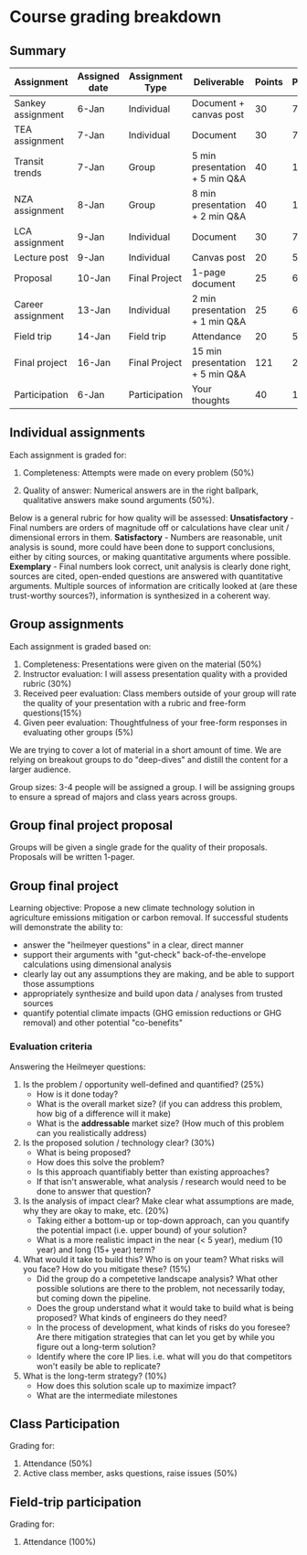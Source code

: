 # Course grading breakdown

## Summary
| Assignment | Assigned date | Assignment Type | Deliverable | Points | Percentage |
|------------|---------------|-----------------|----------|--------|------------|
| Sankey assignment | 6-Jan | Individual | Document + canvas post | 30 | 7% |
| TEA assignment | 7-Jan | Individual | Document | 30 | 7% |
| Transit trends | 7-Jan | Group | 5 min presentation + 5 min Q&A | 40 | 10% |
| NZA assignment | 8-Jan | Group | 8 min presentation + 2 min Q&A | 40 | 10% |
| LCA assignment | 9-Jan | Individual | Document | 30 | 7% |
| Lecture post | 9-Jan | Individual | Canvas post | 20 | 5% |
| Proposal | 10-Jan | Final Project | 1-page document | 25 | 6% |
| Career assignment | 13-Jan | Individual | 2 min presentation + 1 min Q&A | 25 | 6% |
| Field trip | 14-Jan | Field trip | Attendance | 20 | 5% |
| Final project | 16-Jan | Final Project | 15 min presentation + 5 min Q&A | 121 | 29% |
| Participation | 6-Jan | Participation | Your thoughts | 40 | 10% |

## Individual assignments
Each assignment is graded for:
1. Completeness: Attempts were made on every problem (50%)

2. Quality of answer: Numerical answers are in the right ballpark, qualitative answers make sound arguments (50%). 

Below is a general rubric for how quality will be assessed:
**Unsatisfactory** - Final numbers are orders of magnitude off or calculations have clear unit / dimensional errors in them.
**Satisfactory** - Numbers are reasonable, unit analysis is sound, more could have been done to support conclusions, either by citing sources, or making quantitative arguments where possible.
**Exemplary** - Final numbers look correct, unit analysis is clearly done right, sources are cited, open-ended questions are answered with quantitative arguments. Multiple sources of information are critically looked at (are these trust-worthy sources?), information is synthesized in a coherent way.

## Group assignments
Each assignment is graded based on:
1. Completeness: Presentations were given on the material (50%)
2. Instructor evaluation: I will assess presentation quality with a provided rubric (30%)
3. Received peer evaluation: Class members outside of your group will rate the quality of your presentation with a rubric and free-form questions(15%)
4. Given peer evaluation: Thoughtfulness of your free-form responses in evaluating other groups (5%)

We are trying to cover a lot of material in a short amount of time. We are relying on breakout groups to do "deep-dives" and distill the content for a larger audience.

Group sizes: 3-4 people will be assigned a group. I will be assigning groups to ensure a spread of majors and class years across groups.

## Group final project proposal
Groups will be given a single grade for the quality of their proposals. Proposals will be written 1-pager.

## Group final project
Learning objective:
Propose a new climate technology solution in agriculture emissions mitigation or carbon removal. If successful students will demonstrate the ability to:

- answer the "heilmeyer questions" in a clear, direct manner
- support their arguments with "gut-check" back-of-the-envelope calculations using dimensional analysis
- clearly lay out any assumptions they are making, and be able to support those assumptions
- appropriately synthesize and build upon data / analyses from trusted sources
- quantify potential climate impacts (GHG emission reductions or GHG removal) and other potential "co-benefits"

### Evaluation criteria
Answering the Heilmeyer questions:
1. Is the problem / opportunity well-defined and quantified? (25%)
    - How is it done today?
    - What is the overall market size? (if you can address this problem, how big of a difference will it make)
    - What is the **addressable** market size? (How much of this problem can you realistically address)
2. Is the proposed solution / technology clear? (30%)
    - What is being proposed?
    - How does this solve the problem?
    - Is this approach quantifiably better than existing approaches?
    - If that isn't answerable, what analysis / research would need to be done to answer that question?
3. Is the analysis of impact clear? Make clear what assumptions are made, why they are okay to make, etc. (20%)
    - Taking either a bottom-up or top-down approach, can you quantify the potential impact (i.e. upper bound) of your solution?
    - What is a more realistic impact in the near (< 5 year), medium (10 year) and long (15+ year) term?
4. What would it take to build this? Who is on your team? What risks will you face? How do you mitigate these? (15%)
    - Did the group do a competetive landscape analysis? What other possible solutions are there to the problem, not necessarily today, but coming down the pipeline.
    - Does the group understand what it would take to build what is being proposed? What kinds of engineers do they need?
    - In the process of development, what kinds of risks do you foresee? Are there mitigation strategies that can let you get by while you figure out a long-term solution?
    - Identify where the core IP lies. i.e. what will you do that competitors won't easily be able to replicate?
5. What is the long-term strategy? (10%)
    - How does this solution scale up to maximize impact?
    - What are the intermediate milestones

## Class Participation
Grading for:
1. Attendance (50%)
2. Active class member, asks questions, raise issues (50%)

## Field-trip participation
Grading for:
1. Attendance (100%)